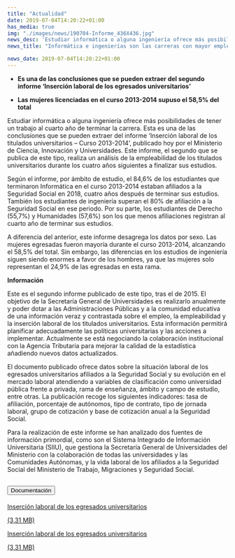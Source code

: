 ```yaml
---
title: "Actualidad"
date: 2019-07-04T14:20:22+01:00
has_media: true
img: "./images/news/190704-Informe_436X436.jpg"
news_desc: 'Estudiar informática o alguna ingeniería ofrece más posibilidades de tener un trabajo al cuarto año de terminar la carrera. Esta es una de las conclusiones que se pueden extraer del informe "Inserción laboral de los titulados universitarios – Curso 2013-2014", publicado hoy por el Ministerio de Ciencia, Innovación y Universidades. Este informe, el segundo que se publica de este tipo, realiza un análisis de la empleabilidad de los titulados universitarios durante los cuatro años siguientes a finalizar sus estudios.<b>Este contenido incluye:</b> <i class="fal fa-file-</a><i class="fas fa-external-link-alt"></i> </a><i class="fas fa-external-link-alt"></i>_icon"></i>'
news_title: "Informática e ingenierías son las carreras con mayor empleabilidad"

news_date: 2019-07-04T14:20:22+01:00
---
```

<ul>
<li><b>Es una de las conclusiones que se pueden extraer del segundo informe &lsquo;Inserci&oacute;n laboral de los egresados universitarios&rsquo;</b></li>
</ul>
<ul>
<li><b>Las mujeres licenciadas en el curso 2013-2014 supuso el 58,5% del total</b></li>
</ul>
<p>Estudiar inform&aacute;tica o alguna ingenier&iacute;a ofrece m&aacute;s posibilidades de tener un trabajo al cuarto a&ntilde;o de terminar la carrera. Esta es una de las conclusiones que se pueden extraer del informe &lsquo;Inserci&oacute;n laboral de los titulados universitarios &ndash; Curso 2013-2014&rsquo;, publicado hoy por el Ministerio de Ciencia, Innovaci&oacute;n y Universidades. Este informe, el segundo que se publica de este tipo, realiza un an&aacute;lisis de la empleabilidad de los titulados universitarios durante los cuatro a&ntilde;os siguientes a finalizar sus estudios.</p>
<p>Seg&uacute;n el informe, por &aacute;mbito de estudio, el 84,6% de los estudiantes que terminaron Inform&aacute;tica en el curso 2013-2014 estaban afiliados a la Seguridad Social en 2018, cuatro a&ntilde;os despu&eacute;s de terminar sus estudios. Tambi&eacute;n los estudiantes de ingenier&iacute;a superan el 80% de afiliaci&oacute;n a la Seguridad Social en ese periodo. Por su parte, los estudiantes de Derecho (55,7%) y Humanidades (57,6%) son los que menos afiliaciones registran al cuarto a&ntilde;o de terminar sus estudios.</p>
<p>A diferencia del anterior, este informe desagrega los datos por sexo. Las mujeres egresadas fueron mayor&iacute;a durante el curso 2013-2014, alcanzando el 58,5% del total. Sin embargo, las diferencias en los estudios de ingenier&iacute;a siguen siendo enormes a favor de los hombres, ya que las mujeres solo representan el 24,9% de las egresadas en esta rama.</p>
<p><b>Informaci&oacute;n</b></p>
<p>Este es el segundo informe publicado de este tipo, tras el de 2015. El objetivo de la Secretar&iacute;a General de Universidades es realizarlo anualmente y poder dotar a las Administraciones P&uacute;blicas y a la comunidad educativa de una informaci&oacute;n veraz y contrastada sobre el empleo, la empleabilidad y la inserci&oacute;n laboral de los titulados universitarios. Esta informaci&oacute;n permitir&aacute; planificar adecuadamente las pol&iacute;ticas universitarias y las acciones a implementar. Actualmente se est&aacute; negociando la colaboraci&oacute;n institucional con la Agencia Tributaria para mejorar la calidad de la estad&iacute;stica a&ntilde;adiendo nuevos datos actualizados.</p>
<p>El documento publicado ofrece datos sobre la situaci&oacute;n laboral de los egresados universitarios afiliados a la Seguridad Social y su evoluci&oacute;n en el mercado laboral atendiendo a variables de clasificaci&oacute;n como universidad p&uacute;blica frente a privada, rama de ense&ntilde;anza, &aacute;mbito y campo de estudio, entre otras. La publicaci&oacute;n recoge los siguientes indicadores: tasa de afiliaci&oacute;n, porcentaje de aut&oacute;nomos, tipo de contrato, tipo de jornada laboral, grupo de cotizaci&oacute;n y base de cotizaci&oacute;n anual a la Seguridad Social.</p>
<p>Para la realizaci&oacute;n de este informe se han analizado dos fuentes de informaci&oacute;n primordial, como son el Sistema Integrado de Informaci&oacute;n Universitaria (SIIU), que gestiona la Secretar&iacute;a General de Universidades del Ministerio con la colaboraci&oacute;n de todas las universidades y las Comunidades Aut&oacute;nomas, y la vida laboral de los afiliados a la Seguridad Social del Ministerio de Trabajo, Migraciones y Seguridad Social.</p>
<section>
    <article>
        <div class="container">
            <div class="row my-45 justify-content-md-center">
                <div class="col-md-10 content_collapse">
                    <div class="accordion accordion_alt" id="accordeonAlt">
                        <div class="accordion-item">
                            <h2 class="accordion-header" id="accordionAltHeading2">
                                <button class="accordion-button expanded" type="button" data-bs-toggle="collapse" data-bs-target="#accordionAlt2" aria-expanded="false" aria-controls="accordionAlt2">
                                    <span class="icon"><i class="fas fa-file-pdf"></i></span>Documentación
                                </button>
                            </h2>
                            <div id="accordionAlt2" class="accordion-collapse collapse show" aria-labelledby="accordionAltHeading2">
                                <div class="accordion-body">
                                    <div id="section_link">
                                        <div class="container-fluid sp">
                                            <div class="row w-100">
                                                <div class="col-lg-12 cards_download_cnt">
                                                    <div class="row jcc_mobile">
                                                        <div class="download_card">
                                                            <a class="card flex-column" href="{{<siteurl>}}documentos/PDF/news/190704-Informe_Laboral.pdf" target="_blank">
                                                                <div class="card-header">
                                                                    <i class="fal fa-download"></i>
                                                                </div>
                                                                <div class="card-body">
                                                                    <p class="text_body">Inserción laboral de los egresados universitarios</p>
                                                                    <p class="text_file">
                                                                        <i class="fal fa-file-pdf pdf_icon"></i> (3,31 MB)
                                                                    </p>
                                                                </div>
                                                            </a>
                                                        </div>
                                                    </div>
                                                </div>
                                                <!-- MOBILE VERSION WITH SLIDER -->
                                                <div class="col-12" id="section_box_download_card_slider">
                                                    <div class="swiper" id="slider_download_archive">
                                                        <div class="swiper-wrapper">
                                                        <div class="swiper-slide">
                                                            <div class="download_card">
                                                                <a class="card" href="{{<siteurl>}}documentos/PDF/news/190704-Informe_Laboral.pdf" target="_blank">
                                                                    <div class="card-header">
                                                                        <i class="fal fa-download"></i>
                                                                    </div>
                                                                    <div class="card-body">
                                                                        <p class="text_body">Inserción laboral de los egresados universitarios</p>
                                                                        <p class="text_file">
                                                                            <i class="fal fa-file-pdf pdf_icon"></i>(3,31 MB)
                                                                        </p>
                                                                    </div>
                                                                </a>
                                                            </div>
                                                        </div>
                                                        </div>
                                                        <div class="swiper-pagination"></div>
                                                    </div>
                                                </div>
                                            </div>
                                        </div>
                                    </div>
                                </div>
                            </div>
                        </div>
                    </div>
                </div>
            </div>
        </div>
    </article> 
</section>

